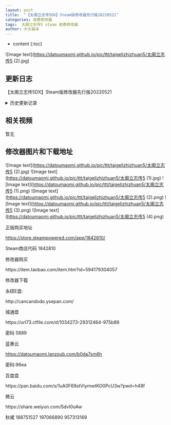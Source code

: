 ```yaml
---
layout: post
title:  "【太阁立志传5DX】Steam版修改器先行版20220521"
categories: 收费修改器
tags:  太阁立志传5 steam 收费修改器
author: 大头猫米
---
```


* content
{:toc}

![Image text](https://datoumaomi.github.io/pic/ttt/taigelizhizhuan5/太阁立志传5 (2).jpg)


##  更新日志

【太阁立志传5DX】Steam版修改器先行版20220521





<details>
<summary>历史更新记录</summary>
【太阁立志传5DX】Steam版修改器先行版20220521
<p></p>





</details>

## 相关视频
暂无

## 修改器图片和下载地址

![Image text](https://datoumaomi.github.io/pic/ttt/taigelizhizhuan5/太阁立志传5 (2).jpg)
![Image text](https://datoumaomi.github.io/pic/ttt/taigelizhizhuan5/太阁立志传5 (1).jpg)
![Image text](https://datoumaomi.github.io/pic/ttt/taigelizhizhuan5/太阁立志传5 (1).png)
![Image text](https://datoumaomi.github.io/pic/ttt/taigelizhizhuan5/太阁立志传5 (2).png)
![Image text](https://datoumaomi.github.io/pic/ttt/taigelizhizhuan5/太阁立志传5 (3).png)
![Image text](https://datoumaomi.github.io/pic/ttt/taigelizhizhuan5/太阁立志传5 (4).png)











正版购买地址<p></p>
https://store.steampowered.com/app/1842810/
<p></p>
Steam商店代码 1842810
<p></p>
<p></p>
修改器购买<p></p>
https://item.taobao.com/item.htm?id=594179304057<p></p>
<p></p>
修改器下载<p></p>
永硕E盘:<p></p>
http://cancandodo.ysepan.com/<p></p>
<p></p>
城通盘<p></p>
https://url73.ctfile.com/d/1034273-29312464-975b89<p></p>
密码 5889<p></p>

蓝奏云<p></p>
https://datoumaomi.lanzoub.com/b0da7sm6h
<p></p>
密码:96ea
<p></p>
<p></p>
百度盘<p></p>
https://pan.baidu.com/s/1uA0F69stVIymwtKO0PcU3w?pwd=h48f
<p></p>
<p></p>
微云<p></p>
https://share.weiyun.com/5dvI0oAw
<p></p>
<p></p>
<p>秋裙 188751527 197066890 957313169</p>
